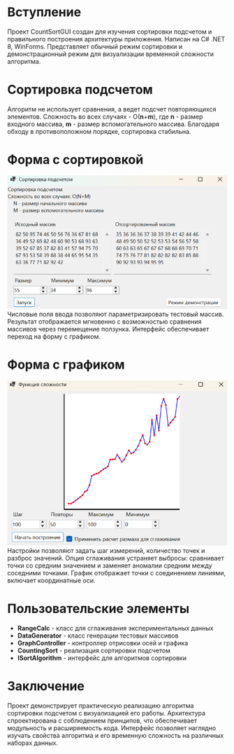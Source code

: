 # Вступление
Проект CountSortGUI создан для изучения сортировки подсчетом и правильного построения архитектуры приложения. Написан на C# .NET 8, WinForms. Представляет обычный режим сортировки и демонстрационный режим для визуализации временной сложности алгоритма.

# Сортировка подсчетом
Алгоритм не использует сравнения, а ведет подсчет повторяющихся элементов. Сложность во всех случаях - O(**n**+**m**), где **n** - размер входного массива, **m** - размер вспомогательного массива. Благодаря обходу в противоположном порядке, сортировка стабильна.

# Форма с сортировкой
![Форма сортировки](./images/form1.png)
Числовые поля ввода позволяют параметризировать тестовый массив. Результат отображается мгновенно с возможностью сравнения массивов через перемещение ползунка. Интерфейс обеспечивает переход на форму с графиком.

# Форма с графиком
![Форма с графиком](./images/form2.png)
Настройки позволяют задать шаг измерений, количество точек и разброс значений. Опция сглаживания устраняет выбросы: сравнивает точки со средним значением и заменяет аномалии средним между соседними точками. График отображает точки с соединением линиями, включает координатные оси.

# Пользовательские элементы
+ **RangeCalc** - класс для сглаживания экспериментальных данных
+ **DataGenerator** - класс генерации тестовых массивов
+ **GraphController** - контроллер отрисовки осей и графика
+ **CountingSort** - реализация сортировки подсчетом
+ **ISortAlgorithm** - интерфейс для алгоритмов сортировки

# Заключение
Проект демонстрирует практическую реализацию алгоритма сортировки подсчетом с визуализацией его работы. Архитектура спроектирована с соблюдением принципов, что обеспечивает модульность и расширяемость кода. Интерфейс позволяет наглядно изучать свойства алгоритма и его временную сложность на различных наборах данных.
